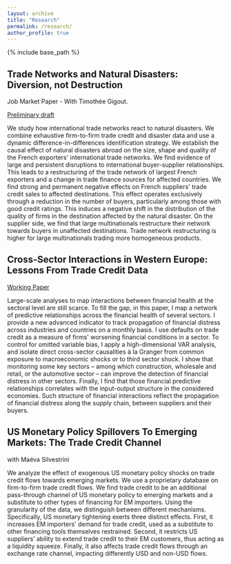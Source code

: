 ```yaml
---
layout: archive
title: "Research"
permalink: /research/
author_profile: true
---
```


{% include base_path %}

## Trade Networks and Natural Disasters: Diversion, not Destruction ##

Job Market Paper - With Timothée Gigout.

[Preliminary draft](https://melinalondon.github.io/files/Gigout_London_JMP.pdf)

We study how international trade networks react to natural disasters. We combine exhaustive firm-to-firm trade credit and disaster data and use a dynamic difference-in-differences identification strategy. We establish the causal effect of natural disasters abroad on the size, shape and quality of the French exporters' international trade networks. We find evidence of large and persistent disruptions to international buyer-supplier relationships. This leads to a restructuring of the trade network of largest French exporters and a change in trade finance sources for affected countries. We find strong and permanent negative effects on French suppliers' trade credit sales to affected destinations. This effect operates exclusively through a reduction in the number of buyers, particularly among those with good credit ratings. This induces a negative shift in the distribution of the quality of firms in the destination affected by the natural disaster. On the supplier side, we find that large multinationals restructure their network towards buyers in unaffected destinations. Trade network restructuring is higher for large multinationals trading more homogeneous products.

## Cross-Sector Interactions in Western Europe: Lessons From Trade Credit Data ##

[Working Paper](https://www.amse-aixmarseille.fr/fr/file/5236/download?token=jQHYi57L)

Large-scale analyses to map interactions between financial health at the sectoral level are still scarce. To fill the gap, in this paper, I map a network of predictive relationships across the financial health of several sectors. I provide a new advanced indicator to track propagation of financial distress across industries and countries on a monthly basis. I use defaults on trade credit as a measure of firms' worsening financial conditions in a sector. To control for omitted variable bias, I apply a high-dimensional VAR analysis, and isolate direct cross-sector causalities à la Granger from common exposure to macroeconomic shocks or to third sector shock. I show that monitoring some key sectors – among which construction, wholesale and retail, or the automotive sector – can improve the detection of financial distress in other sectors. Finally, I find that those financial predictive relationships correlates with the input-output structure in the considered economies. Such structure of financial interactions reflect the propagation of financial distress along the supply chain, between suppliers and their buyers.


## US Monetary Policy Spillovers To Emerging Markets: The Trade Credit Channel ##

with Maéva Silvestrini

We analyze the effect of exogenous US monetary policy shocks on trade credit flows towards emerging markets. We use a proprietary database on firm-to-firm trade credit flows. We find trade credit to be an additional pass-through channel of US monetary policy to emerging markets and a substitute to other types of financing for EM importers. Using the granularity of the data, we distinguish between different mechanisms. Specifically, US monetary tightening exerts three distinct effects. First, it increases EM importers' demand for trade credit, used as a substitute to other financing tools themselves restrained. Second, it restricts US suppliers’ ability to extend trade credit to their EM customers, thus acting as a liquidity squeeze. Finally, it also affects trade credit flows through an exchange rate channel, impacting differently USD and non-USD flows.

